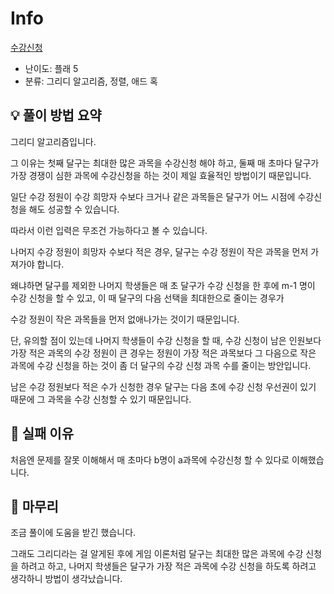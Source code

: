 # Info
[수강신청](https://boj.kr/31721)

- 난이도: 플래 5
- 분류: 그리디 알고리즘, 정렬, 애드 혹

## 💡 풀이 방법 요약

그리디 알고리즘입니다.

그 이유는 첫째 달구는 최대한 많은 과목을 수강신청 해야 하고, 둘째 매 초마다 달구가 가장 경쟁이 심한 과목에 수강신청을 하는 것이 제일 효율적인 방법이기 때문입니다.

일단 수강 정원이 수강 희망자 수보다 크거나 같은 과목들은 달구가 어느 시점에 수강신청을 해도 성공할 수 있습니다.

따라서 이런 입력은 무조건 가능하다고 볼 수 있습니다.

나머지 수강 정원이 희망자 수보다 적은 경우, 달구는 수강 정원이 작은 과목을 먼저 가져가야 합니다.

왜냐하면 달구를 제외한 나머지 학생들은 매 초 달구가 수강 신청을 한 후에 m-1 명이 수강 신청을 할 수 있고, 이 때 달구의 다음 선택을 최대한으로 줄이는 경우가

수강 정원이 작은 과목들을 먼저 없애나가는 것이기 때문입니다.

단, 유의할 점이 있는데 나머지 학생들이 수강 신청을 할 때, 수강 신청이 남은 인원보다 가장 적은 과목의 수강 정원이 큰 경우는 정원이 가장 적은 과목보다 그 다음으로 작은 과목에 수강 신청을 하는 것이 좀 더 달구의 수강 신청 과목 수를 줄이는 방안입니다.

남은 수강 정원보다 적은 수가 신청한 경우 달구는 다음 초에 수강 신청 우선권이 있기 때문에 그 과목을 수강 신청할 수 있기 때문입니다.

## 👀 실패 이유

처음엔 문제를 잘못 이해해서 매 초마다 b명이 a과목에 수강신청 할 수 있다로 이해했습니다.

## 🙂 마무리

조금 풀이에 도움을 받긴 했습니다.

그래도 그리디라는 걸 알게된 후에 게임 이론처럼 달구는 최대한 많은 과목에 수강 신청을 하려고 하고, 나머지 학생들은 달구가 가장 적은 과목에 수강 신청을 하도록 하려고 생각하니 방법이 생각났습니다.
